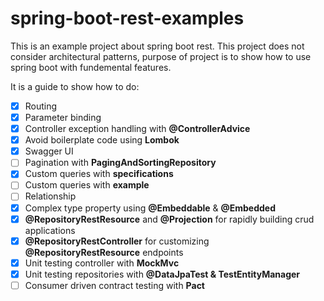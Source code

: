# spring-boot-rest-examples
This is an example project about spring boot rest. This project does not consider architectural patterns, purpose of project is to show how to use spring boot with fundemental features.

It is a guide to show how to do:

* [X] Routing
* [X] Parameter binding
* [X] Controller exception handling with <b>@ControllerAdvice</b>
* [X] Avoid boilerplate code using <b>Lombok</b>
* [X] Swagger UI
* [ ] Pagination with <b>PagingAndSortingRepository</b>
* [X] Custom queries with <b>specifications</b>
* [ ] Custom queries with <b>example</b>
* [ ] Relationship
* [X] Complex type property using <b>@Embeddable</b> & <b>@Embedded</b>
* [X] <b>@RepositoryRestResource</b> and <b>@Projection</b> for rapidly building crud applications
* [X] <b>@RepositoryRestController</b> for customizing <b>@RepositoryRestResource</b> endpoints
* [X] Unit testing controller with <b>MockMvc</b>
* [X] Unit testing repositories with <b>@DataJpaTest & TestEntityManager</b>
* [ ] Consumer driven contract testing with <b>Pact</b>
